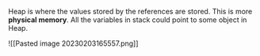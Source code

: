 Heap is where the values stored by the references are stored. This is more **physical memory**. All the variables in stack could point to some object in Heap.


![[Pasted image 20230203165557.png]]
